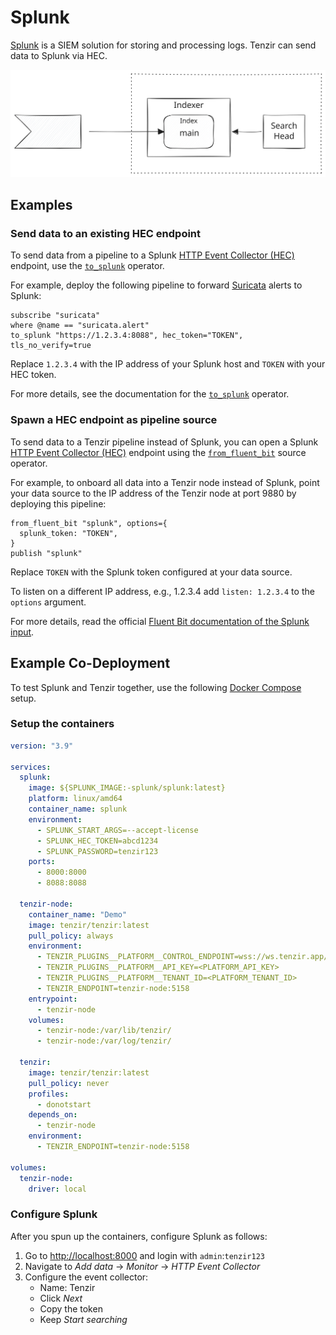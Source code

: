 # Splunk

[Splunk](https://splunk.com) is a SIEM solution for storing
and processing logs. Tenzir can send data to Splunk via HEC.

![Splunk](splunk.svg)

## Examples

### Send data to an existing HEC endpoint

To send data from a pipeline to a Splunk [HTTP Event Collector (HEC)][hec]
endpoint, use the [`to_splunk`](../../tql2/operators/to_splunk.md) operator.

For example, deploy the following pipeline to forward
[Suricata](../suricata/README.md) alerts to Splunk:

```tql
subscribe "suricata"
where @name == "suricata.alert"
to_splunk "https://1.2.3.4:8088", hec_token="TOKEN", tls_no_verify=true
```

Replace `1.2.3.4` with the IP address of your Splunk host and `TOKEN` with your
HEC token.

For more details, see the documentation for the
[`to_splunk`](../../tql2/operators/to_splunk.md) operator.

### Spawn a HEC endpoint as pipeline source

To send data to a Tenzir pipeline instead of Splunk, you can open a Splunk [HTTP
Event Collector (HEC)][hec] endpoint using the
[`from_fluent_bit`](../../tql2/operators/from_fluent_bit.md) source operator.

For example, to onboard all data into a Tenzir node instead of Splunk, point
your data source to the IP address of the Tenzir node at port 9880 by deploying
this pipeline:

```tql
from_fluent_bit "splunk", options={
  splunk_token: "TOKEN",
}
publish "splunk"
```

Replace `TOKEN` with the Splunk token configured at your data source.

To listen on a different IP address, e.g., 1.2.3.4 add `listen: 1.2.3.4` to the
`options` argument.

For more details, read the official [Fluent Bit documentation of the Splunk
input][fluentbit-splunk-input].

## Example Co-Deployment

To test Splunk and Tenzir together, use the following [Docker
Compose](https://docs.docker.com/compose/) setup.

### Setup the containers

```yaml title=docker-compose.yaml
version: "3.9"

services:
  splunk:
    image: ${SPLUNK_IMAGE:-splunk/splunk:latest}
    platform: linux/amd64
    container_name: splunk
    environment:
      - SPLUNK_START_ARGS=--accept-license
      - SPLUNK_HEC_TOKEN=abcd1234
      - SPLUNK_PASSWORD=tenzir123
    ports:
      - 8000:8000
      - 8088:8088

  tenzir-node:
    container_name: "Demo"
    image: tenzir/tenzir:latest
    pull_policy: always
    environment:
      - TENZIR_PLUGINS__PLATFORM__CONTROL_ENDPOINT=wss://ws.tenzir.app/production
      - TENZIR_PLUGINS__PLATFORM__API_KEY=<PLATFORM_API_KEY>
      - TENZIR_PLUGINS__PLATFORM__TENANT_ID=<PLATFORM_TENANT_ID>
      - TENZIR_ENDPOINT=tenzir-node:5158
    entrypoint:
      - tenzir-node
    volumes:
      - tenzir-node:/var/lib/tenzir/
      - tenzir-node:/var/log/tenzir/

  tenzir:
    image: tenzir/tenzir:latest
    pull_policy: never
    profiles:
      - donotstart
    depends_on:
      - tenzir-node
    environment:
      - TENZIR_ENDPOINT=tenzir-node:5158

volumes:
  tenzir-node:
    driver: local
```

### Configure Splunk

After you spun up the containers, configure Splunk as follows:

1. Go to <http://localhost:8000> and login with `admin`:`tenzir123`
2. Navigate to *Add data* → *Monitor* → *HTTP Event Collector*
3. Configure the event collector:
   - Name: Tenzir
   - Click *Next*
   - Copy the token
   - Keep *Start searching*

[fluentbit-splunk-input]: https://docs.fluentbit.io/manual/pipeline/inputs/splunk
[fluentbit-splunk-output]: https://docs.fluentbit.io/manual/pipeline/outputs/splunk
[hec]: https://docs.splunk.com/Documentation/Splunk/latest/Data/UsetheHTTPEventCollector
